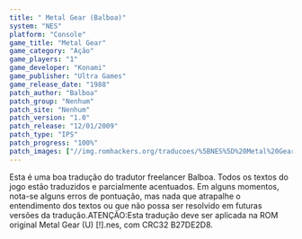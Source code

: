 ```yaml
---
title: " Metal Gear (Balboa)"
system: "NES"
platform: "Console"
game_title: "Metal Gear"
game_category: "Ação"
game_players: "1"
game_developer: "Konami"
game_publisher: "Ultra Games"
game_release_date: "1988"
patch_author: "Balboa"
patch_group: "Nenhum"
patch_site: "Nenhum"
patch_version: "1.0"
patch_release: "12/01/2009"
patch_type: "IPS"
patch_progress: "100%"
patch_images: ["//img.romhackers.org/traducoes/%5BNES%5D%20Metal%20Gear%20-%20Balboa%20-%201.png","//img.romhackers.org/traducoes/%5BNES%5D%20Metal%20Gear%20-%20Balboa%20-%202.png","//img.romhackers.org/traducoes/%5BNES%5D%20Metal%20Gear%20-%20Balboa%20-%203.png"]
---
```

Esta é uma boa tradução do tradutor freelancer Balboa. Todos os textos do jogo estão traduzidos e parcialmente acentuados. Em alguns momentos, nota-se alguns erros de pontuação, mas nada que atrapalhe o entendimento dos textos ou que não possa ser resolvido em futuras versões da tradução.ATENÇÃO:Esta tradução deve ser aplicada na ROM original Metal Gear (U) [!].nes, com CRC32 B27DE2D8.